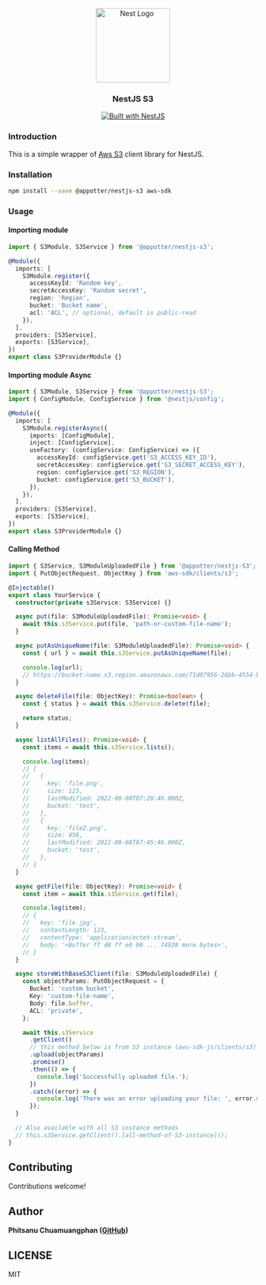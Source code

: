 <div align="center">
  <a href="http://nestjs.com/" target="_blank">
    <img src="https://nestjs.com/img/logo_text.svg" width="150" alt="Nest Logo" />
  </a>
</div>

<h3 align="center">NestJS S3</h3>

<div align="center">
  <a href="https://nestjs.com" target="_blank">
    <img src="https://img.shields.io/badge/built%20with-NestJs-red.svg" alt="Built with NestJS">
  </a>
</div>

### Introduction

This is a simple wrapper of [Aws S3](https://github.com/aws/aws-sdk-js) client library for NestJS.

### Installation

```bash
npm install --save @appotter/nestjs-s3 aws-sdk
```

### Usage

#### Importing module

```typescript
import { S3Module, S3Service } from '@appotter/nestjs-s3';

@Module({
  imports: [
    S3Module.register({
      accessKeyId: 'Random key',
      secretAccessKey: 'Random secret',
      region: 'Region',
      bucket: 'Bucket name',
      acl: 'ACL', // optional, default is public-read
    }),
  ],
  providers: [S3Service],
  exports: [S3Service],
})
export class S3ProviderModule {}
```

#### Importing module Async

```typescript
import { S3Module, S3Service } from '@appotter/nestjs-S3';
import { ConfigModule, ConfigService } from '@nestjs/config';

@Module({
  imports: [
    S3Module.registerAsync({
      imports: [ConfigModule],
      inject: [ConfigService],
      useFactory: (configService: ConfigService) => ({
        accessKeyId: configService.get('S3_ACCESS_KEY_ID'),
        secretAccessKey: configService.get('S3_SECRET_ACCESS_KEY'),
        region: configService.get('S3_REGION'),
        bucket: configService.get('S3_BUCKET'),
      }),
    }),
  ],
  providers: [S3Service],
  exports: [S3Service],
})
export class S3ProviderModule {}
```

#### Calling Method

```typescript
import { S3Service, S3ModuleUploadedFile } from '@appotter/nestjs-S3';
import { PutObjectRequest, ObjectKey } from 'aws-sdk/clients/s3';

@Injectable()
export class YourService {
  constructor(private s3Service: S3Service) {}

  async put(file: S3ModuleUploadedFile): Promise<void> {
    await this.s3Service.put(file, 'path-or-custom-file-name');
  }

  async putAsUniqueName(file: S3ModuleUploadedFile): Promise<void> {
    const { url } = await this.s3Service.putAsUniqueName(file);

    console.log(url);
    // https://bucket-name.s3.region.amazonaws.com/71d07956-26bb-4554-bb37-d00a7865ae29.png
  }

  async deleteFile(file: ObjectKey): Promise<boolean> {
    const { status } = await this.s3Service.delete(file);

    return status;
  }

  async listAllFiles(): Promise<void> {
    const items = await this.s3Service.lists();

    console.log(items);
    // [
    //   {
    //     key: 'file.png',
    //     size: 123,
    //     lastModified: 2022-08-08T07:28:40.000Z,
    //     bucket: 'test',
    //   },
    //   {
    //     key: 'file2.png',
    //     size: 456,
    //     lastModified: 2022-08-08T07:45:46.000Z,
    //     bucket: 'test',
    //   },
    // ]
  }

  async getFile(file: ObjectKey): Promise<void> {
    const item = await this.s3Service.get(file);

    console.log(item);
    // {
    //   key: 'file.jpg',
    //   contentLength: 123,
    //   contentType: 'application/octet-stream',
    //   body: '<Buffer ff d8 ff e0 00 ... 74938 more bytes>',
    // }
  }

  async storeWithBaseS3Client(file: S3ModuleUploadedFile) {
    const objectParams: PutObjectRequest = {
      Bucket: 'custom bucket',
      Key: 'custom-file-name',
      Body: file.buffer,
      ACL: 'private',
    };

    await this.s3Service
      .getClient()
      // this method below is from S3 instance (aws-sdk-js/clients/s3)
      .upload(objectParams)
      .promise()
      .then(() => {
        console.log('Successfully uploaded file.');
      })
      .catch((error) => {
        console.log('There was an error uploading your file: ', error.message);
      });
  }

  // Also available with all S3 instance methods
  // this.s3Service.getClient().[all-method-of-S3-instance]();
}
```

## Contributing

Contributions welcome!

## Author

**Phitsanu Chuamuangphan ([GitHub](https://github.com/appotter))**

## LICENSE

MIT
